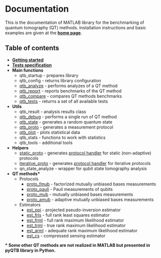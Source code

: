 # Documentation

This is the documentation of MATLAB library for the benchmarking of quantum tomography (QT) methods. Installation instructions and basic examples are given at the [**home page**](https://github.com/PQCLab/mQTB/).

## Table of contents

* [**Getting started**](/README.md)
* [**Tests specification**](tests_specification.md)
* **Main functions**
  * qtb_startup - prepares library
  * qtb_config - returns library configuration
  * [qtb_analyze](qtb_analyze.md) - performs analyzes of a QT method
  * [qtb_report](qtb_report.md) - reports benchmarks of the QT method
  * [qtb_compare](qtb_compare.md) - compares QT methods benchmarks
  * [qtb_tests](qtb_tests.md) - returns a set of all available tests
* **Utils**
  * qtb_result - analysis results class
  * [qtb_debug](qtb_debug.md) - performs a single run of QT method
  * [qtb_state](qtb_state.md) - generates a random quantum state
  * [qtb_proto](qtb_proto.md) - generates a measurement protocol
  * [qtb_plot](qtb_plot.md) - plots statistical data
  * qtb_stats - functions to work with statistics
  * qtb_tools - additional tools
* **Helpers**
  * [static_proto](static_proto.md) - generates [protocol handler](qtb_analyze.md#arg-fun_proto) for static (non-adaptive) protocols
  * [iterative_proto](iterative_proto.md) - generates [protocol handler](qtb_analyze.md#arg-fun_proto) for iterative protocols
  * qn_state_analyze - wrapper for qubit state tomography analysis
* **QT methods\***
  * Protocols
    * [proto_fmub](proto_fmub.md) - factorized mutually unbiased bases measurements
    * [proto_pauli](proto_fmub.md) - Pauli measurements of qubits
    * [proto_mub](proto_mub.md) - mutually unbiased bases measurements
    * [proto_amub](proto_amub.md) - adaptive mutually unbiased bases measurements
  * Estimators
    * [est_ppi](est_ppi.md) - projected pseudo-inversion estimator
    * [est_frls](est_frls.md) - full rank least squares estimator
    * [est_frml](est_frml.md) - full rank maximum likelihood estimator
    * [est_trml](est_trml.md) - true rank maximum likelihood estimator
    * [est_arml](est_arml.md) - adequate rank maximum likelihood estimator
    * [est_cs](est_cs.md) - compressed sensing estimator

**\* Some other QT methods are not realized in MATLAB but presented in pyQTB library in Python.**
